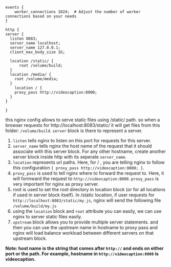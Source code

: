 ```
events {
    worker_connections 1024;  # Adjust the number of worker connections based on your needs
}

http {
server {
  listen 8083;
  server_name localhost;
  server_name 127.0.0.1;
  client_max_body_size 1G;

  location /static/ {
      root /volume/build;
  }
  location /media/ {
    root /volume/media;
  }
    location / {
    proxy_pass http://videocaption:8000;
  }
}

}
```

this nginx config allows to serve static files using /static/ path. so when a browser requests for http://localhost:8083/static/ it will get files from this folder: `/volume/build`. `server` block is there to represent a server.

1. `listen` tells nginx to listen on this port for requests for this server.
2. `server_name` tells nginx the host name of the request that it should associate with this server block. For any other hostname, create another server block inside http with its seperate `server_name`.
3. `location` represents url paths. Here, for / , you are telling nginx to follow this configuration `{ proxy_pass http://videocaption:8000; }`.
4. `proxy_pass` is used to tell nginx where to forward the request to. Here, it will formward the request to `http://videocaption:8000`.  `proxy_pass` is very important for nginx as proxy server.
5. root is used to set the root directory in location block (or for all locations if used in server block itself). In /static location, if user requests for `http://localhost:8083/static/my.js`, nginx will send the following file `/volume/build/my.js`
6. using the `location` block and `root` attribute you can easily, we can use nginx to server static files easily.
7. `upstream` block allows you to provide multiple server statements. and then you can use the upstream name in hostname to proxy pass and nginx will load balance workload between different servers on that upstream block.



**Note: host name is the string that comes after `http://` and ends on either port or the path. For example, hostname in `http://videocaption:8000` is videocaption.**
